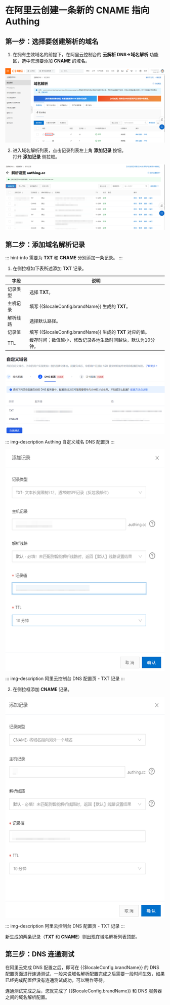 # 在阿里云创建一条新的 CNAME 指向 Authing

## 第一步：选择要创建解析的域名

1. 在拥有生效域名的前提下，在阿里云控制台的 **云解析 DNS->域名解析** 功能区，选中您想要添加 **CNAME** 的域名。

<img src="../images/aliyun-domain-list.png" style="display:block;margin: 0 auto;">

2. 进入域名解析列表，点击记录列表左上角 **添加记录** 按钮。</br>打开 **添加记录** 侧拉框。

<img src="../images/add-cname-record.png" style="display:block;margin: 0 auto;">

## 第二步：添加域名解析记录​

::: hint-info
需要为 **TXT** 和 **CNAME** 分别添加一条记录。
:::

1. 在侧拉框如下表所述添加 **TXT** 记录。

|字段|说明|
|----|----|
|记录类型|选择 **TXT**。|
|主机记录|填写 {{$localeConfig.brandName}} 生成的 **TXT**​。|
|解析线路|选择默认路径。|
|记录值|填写 {{$localeConfig.brandName}} 生成的 **TXT** 对应的值​。|
|TTL|缓存时间；数值越小，修改记录各地生效时间越快，默认为10分钟。|

<img src="../images/authing-dns-config.png" style="display:block;margin: 0 auto;">

::: img-description
Authing 自定义域名 DNS 配置页
:::

<img src="../images/txt-record.png" height=700 style="display:block;margin: 0 auto;">

::: img-description
阿里云控制台 DNS 配置页 - TXT 记录
:::

2. 在侧拉框添加 **CNAME** 记录。

<img src="../images/cname-record.png" height=700 style="display:block;margin: 0 auto;">

::: img-description
阿里云控制台 DNS 配置页 - TXT 记录
:::

新生成的两条记录（**TXT** 和 **CNAME**）则出现在域名解析列表顶部。

## 第三步：DNS 连通测试

在阿里云完成 DNS 配置之后，即可在 {{$localeConfig.brandName}} 的 DNS 配置页面进行连通测试，一般来说域名解析配置完成之后需要一段时间生效，如果已经完成配置但没有连通测试成功，可以稍作等待。

连通测试完成之后，您就完成了 {{$localeConfig.brandName}} 和 DNS 服务器之间的域名解析配置。